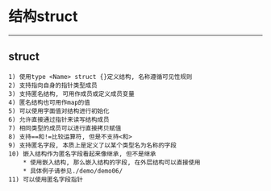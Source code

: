 # **结构struct** #
***



## **struct** ##
    1) 使用type <Name> struct {}定义结构, 名称遵循可见性规则
    2) 支持指向自身的指针类型成员
    3) 支持匿名结构, 可用作成员或定义成员变量
    4) 匿名结构也可用作map的值
    5) 可以使用字面值对结构进行初始化
    6) 允许直接通过指针来读写结构成员
    7) 相同类型的成员可以进行直接拷贝赋值
    8) 支持==和!=比较运算符, 但是不支持<和>
    9) 支持匿名字段, 本质上是定义了以某个类型名为名称的字段
    10) 嵌入结构作为匿名字段看起来像继承, 但不是继承
        * 使用嵌入结构, 那么嵌入结构的字段, 在外层结构可以直接使用
        * 具体例子请参见./demo/demo06/
    11) 可以使用匿名字段指针
